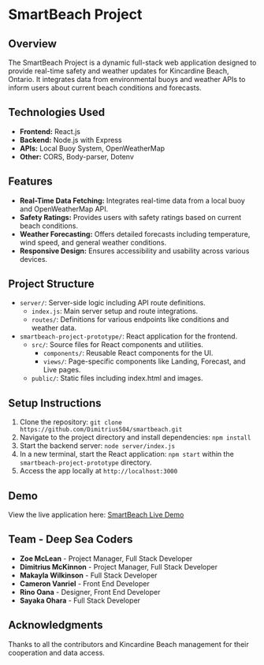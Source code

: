 # SmartBeach Project

## Overview
The SmartBeach Project is a dynamic full-stack web application designed to provide real-time safety and weather updates for Kincardine Beach, Ontario. It integrates data from environmental buoys and weather APIs to inform users about current beach conditions and forecasts.

## Technologies Used
- **Frontend:** React.js
- **Backend:** Node.js with Express
- **APIs:** Local Buoy System, OpenWeatherMap
- **Other:** CORS, Body-parser, Dotenv

## Features
- **Real-Time Data Fetching:** Integrates real-time data from a local buoy and OpenWeatherMap API.
- **Safety Ratings:** Provides users with safety ratings based on current beach conditions.
- **Weather Forecasting:** Offers detailed forecasts including temperature, wind speed, and general weather conditions.
- **Responsive Design:** Ensures accessibility and usability across various devices.

## Project Structure
- `server/`: Server-side logic including API route definitions.
  - `index.js`: Main server setup and route integrations.
  - `routes/`: Definitions for various endpoints like conditions and weather data.
- `smartbeach-project-prototype/`: React application for the frontend.
  - `src/`: Source files for React components and utilities.
    - `components/`: Reusable React components for the UI.
    - `views/`: Page-specific components like Landing, Forecast, and Live pages.
  - `public/`: Static files including index.html and images.

## Setup Instructions
1. Clone the repository: `git clone https://github.com/Dimitrius504/smartbeach.git`
2. Navigate to the project directory and install dependencies: `npm install`
3. Start the backend server: `node server/index.js`
4. In a new terminal, start the React application: `npm start` within the `smartbeach-project-prototype` directory.
5. Access the app locally at `http://localhost:3000`

## Demo
View the live application here: [SmartBeach Live Demo](https://smartbeach.onrender.com)

## Team - Deep Sea Coders
- **Zoe McLean** - Project Manager, Full Stack Developer
- **Dimitrius McKinnon** - Project Manager, Full Stack Developer
- **Makayla Wilkinson** - Full Stack Developer
- **Cameron Vanriel** - Front End Developer
- **Rino Oana** - Designer, Front End Developer
- **Sayaka Ohara** - Full Stack Developer

## Acknowledgments
Thanks to all the contributors and Kincardine Beach management for their cooperation and data access.
